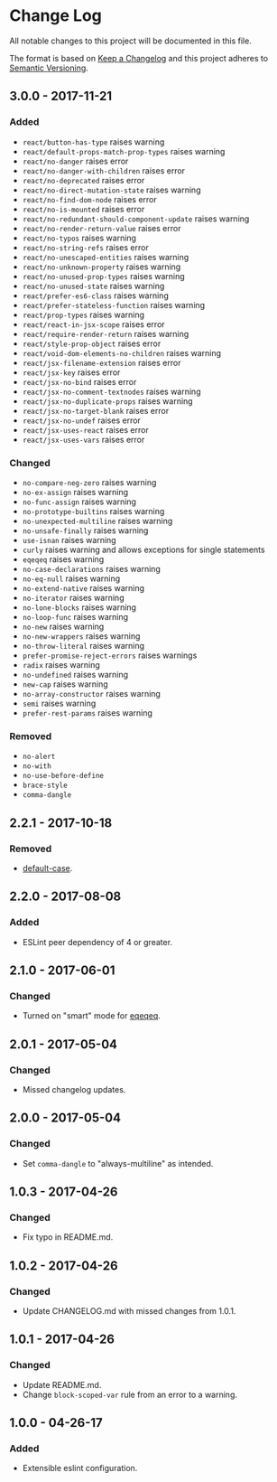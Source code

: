 # Change Log
All notable changes to this project will be documented in this file.

The format is based on [Keep a Changelog](http://keepachangelog.com/)
and this project adheres to [Semantic Versioning](http://semver.org/).

## 3.0.0 - 2017-11-21
### Added
 - `react/button-has-type` raises warning
 - `react/default-props-match-prop-types` raises warning
 - `react/no-danger` raises error
 - `react/no-danger-with-children` raises error
 - `react/no-deprecated` raises error
 - `react/no-direct-mutation-state` raises warning
 - `react/no-find-dom-node` raises error
 - `react/no-is-mounted` raises error
 - `react/no-redundant-should-component-update` raises warning
 - `react/no-render-return-value` raises error
 - `react/no-typos` raises warning
 - `react/no-string-refs` raises error
 - `react/no-unescaped-entities` raises warning
 - `react/no-unknown-property` raises warning
 - `react/no-unused-prop-types` raises warning
 - `react/no-unused-state` raises warning
 - `react/prefer-es6-class` raises warning
 - `react/prefer-stateless-function` raises warning
 - `react/prop-types` raises warning
 - `react/react-in-jsx-scope` raises error
 - `react/require-render-return` raises warning
 - `react/style-prop-object` raises error
 - `react/void-dom-elements-no-children` raises warning
 - `react/jsx-filename-extension` raises error
 - `react/jsx-key` raises error
 - `react/jsx-no-bind` raises error
 - `react/jsx-no-comment-textnodes` raises warning
 - `react/jsx-no-duplicate-props` raises warning
 - `react/jsx-no-target-blank` raises error
 - `react/jsx-no-undef` raises error
 - `react/jsx-uses-react` raises error
 - `react/jsx-uses-vars` raises error

### Changed
 - `no-compare-neg-zero` raises warning
 - `no-ex-assign` raises warning
 - `no-func-assign` raises warning
 - `no-prototype-builtins` raises warning
 - `no-unexpected-multiline` raises warning
 - `no-unsafe-finally` raises warning
 - `use-isnan` raises warning
 - `curly` raises warning and allows exceptions for single statements
 - `eqeqeq` raises warning
 - `no-case-declarations` raises warning
 - `no-eq-null` raises warning
 - `no-extend-native` raises warning
 - `no-iterator` raises warning
 - `no-lone-blocks` raises warning
 - `no-loop-func` raises warning
 - `no-new` raises warning
 - `no-new-wrappers` raises warning
 - `no-throw-literal` raises warning
 - `prefer-promise-reject-errors` raises warnings
 - `radix` raises warning
 - `no-undefined` raises warning
 - `new-cap` raises warning
 - `no-array-constructor` raises warning
 - `semi` raises warning
 - `prefer-rest-params` raises warning


### Removed
 - `no-alert`
 - `no-with`
 - `no-use-before-define`
 - `brace-style`
 - `comma-dangle`

## 2.2.1 - 2017-10-18
### Removed
 - [default-case](https://eslint.org/docs/rules/default-case).

## 2.2.0 - 2017-08-08
### Added
 - ESLint peer dependency of 4 or greater.

## 2.1.0 - 2017-06-01
### Changed
 - Turned on "smart" mode for [eqeqeq](http://eslint.org/docs/rules/eqeqeq).

## 2.0.1 - 2017-05-04
### Changed
 - Missed changelog updates.

## 2.0.0 - 2017-05-04
### Changed
 - Set `comma-dangle` to "always-multiline" as intended.

## 1.0.3 - 2017-04-26
### Changed
 - Fix typo in README.md.

## 1.0.2 - 2017-04-26
### Changed
 - Update CHANGELOG.md with missed changes from 1.0.1.

## 1.0.1 - 2017-04-26
### Changed
 - Update README.md.
 - Change `block-scoped-var` rule from an error to a warning.

## 1.0.0 - 04-26-17
### Added
 - Extensible eslint configuration.
